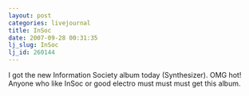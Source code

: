 ```yaml
---
layout: post
categories: livejournal
title: InSoc
date: 2007-09-28 00:31:35
lj_slug: InSoc
lj_id: 260144
---
```

I got the new Information Society album today (Synthesizer). OMG hot! Anyone who like InSoc or good electro must must must get this album.
